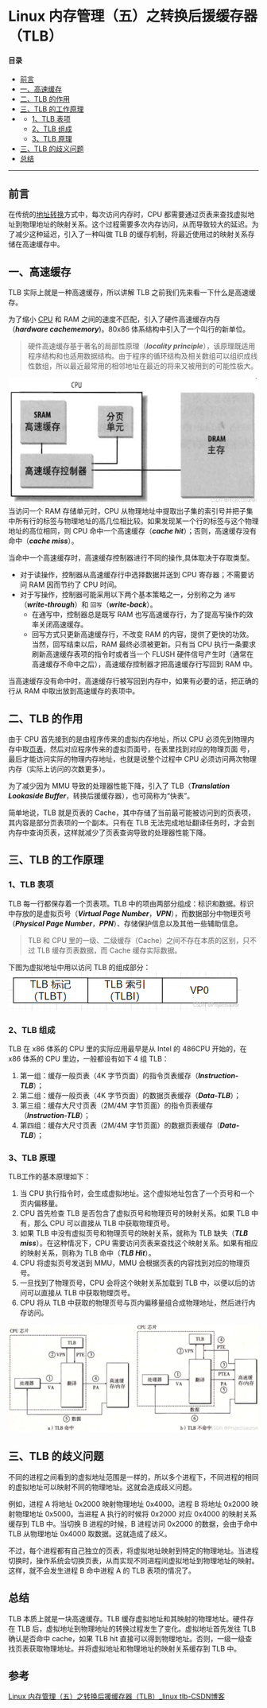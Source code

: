 # Linux 内存管理（五）之转换后援缓存器（TLB）

#### 目录

-   [前言](https://blog.csdn.net/Teminator_/article/details/140619299#_4)
-   [一、高速缓存](https://blog.csdn.net/Teminator_/article/details/140619299#_8)
-   [二、TLB 的作用](https://blog.csdn.net/Teminator_/article/details/140619299#TLB__28)
-   [三、TLB 的工作原理](https://blog.csdn.net/Teminator_/article/details/140619299#TLB__36)
-   -   [1、TLB 表项](https://blog.csdn.net/Teminator_/article/details/140619299#1TLB__38)
    -   [2、TLB 组成](https://blog.csdn.net/Teminator_/article/details/140619299#2TLB__46)
    -   [3、TLB 原理](https://blog.csdn.net/Teminator_/article/details/140619299#3TLB__55)
-   [三、TLB 的歧义问题](https://blog.csdn.net/Teminator_/article/details/140619299#TLB__68)
-   [总结](https://blog.csdn.net/Teminator_/article/details/140619299#_75)

* * *

## 前言

在传统的[地址转换](https://so.csdn.net/so/search?q=%E5%9C%B0%E5%9D%80%E8%BD%AC%E6%8D%A2&spm=1001.2101.3001.7020)方式中，每次访问内存时，CPU 都需要通过页表来查找虚拟地址到物理地址的映射关系。这个过程需要多次内存访问，从而导致较大的延迟。为了减少这种延迟，引入了一种叫做 TLB 的缓存机制，将最近使用过的映射关系存储在高速缓存中。

## 一、高速缓存

TLB 实际上就是一种高速缓存，所以讲解 TLB 之前我们先来看一下什么是高速缓存。

为了缩小 [CPU](https://so.csdn.net/so/search?q=CPU&spm=1001.2101.3001.7020) 和 RAM 之间的速度不匹配，引入了硬件高速缓存内存（_**hardware cachememory**_)。80x86 体系结构中引入了一个叫行的新单位。

> 硬件高速缓存基于著名的局部性原理（_**locality principle**_），该原理既适用程序结构和也适用数据结构。由于程序的循环结构及相关数组可以组织成线性数组，所以最近最常用的相邻地址在最近的将来又被用到的可能性极大。

![](image/18ad5fcda40c4481815eac7cdef6032e.png)  
当访问一个 RAM 存储单元时，CPU 从物理地址中提取出子集的索引号并把子集中所有行的标签与物理地址的高几位相比较。如果发现某一个行的标签与这个物理地址的高位相同，则 CPU 命中一个高速缓存（_**cache hit**_）；否则，高速缓存没有命中（_**cache miss**_）。

当命中一个高速缓存时，高速缓存控制器进行不同的操作,具体取决于存取类型。

-   对于读操作，控制器从高速缓存行中选择数据并送到 CPU 寄存器；不需要访问 RAM 因而节约了 CPU 时间。
-   对于写操作，控制器可能采用以下两个基本策略之一，分别称之为 `通写`（_**write-through**_）和 `回写`（_**write-back**_）。
    -   在通写中，控制器总是既写 RAM 也写高速缓存行，为了提高写操作的效率关闭高速缓存。
    -   回写方式只更新高速缓存行，不改变 RAM 的内容，提供了更快的功效。当然，回写结束以后，RAM 最终必须被更新。只有当 CPU 执行一条要求刷新高速缓存表项的指令时或者当一个 FLUSH 硬件信号产生时（通常在高速缓存不命中之后），高速缓存控制器才把高速缓存行写回到 RAM 中。

当高速缓存没有命中时，高速缓存行被写回到内存中，如果有必要的话，把正确的行从 RAM 中取出放到高速缓存的表项中。

## 二、TLB 的作用

由于 CPU 首先接到的是由程序传来的虚拟内存地址，所以 CPU 必须先到物理内存中取[页表](https://so.csdn.net/so/search?q=%E9%A1%B5%E8%A1%A8&spm=1001.2101.3001.7020)，然后对应程序传来的虚拟页面号，在表里找到对应的物理页面 号，最后才能访问实际的物理内存地址，也就是说整个过程中 CPU 必须访问两次物理内存（实际上访问的次数更多）。

为了减少因为 MMU 导致的处理器性能下降，引入了 TLB（_**Translation Lookaside Buffer**_，转换后援缓存器），也可简称为“快表”。

简单地说，TLB 就是页表的 Cache，其中存储了当前最可能被访问到的页表项，其内容是部分页表项的一个副本。只有在 TLB 无法完成地址翻译任务时，才会到内存中查询页表，这样就减少了页表查询导致的处理器性能下降。

## 三、TLB 的工作原理

### 1、TLB 表项

TLB 每一行都保存着一个页表项。TLB 中的项由两部分组成：标识和数据。标识中存放的是虚拟页号（_**Virtual Page Number**_，_**VPN**_），而数据部分中物理页号（_**Physical Page Number**_，_**PPN**_）、存储保护信息以及其他一些辅助信息。

> TLB 和 CPU 里的一级、二级缓存（Cache）之间不存在本质的区别，只不过 TLB 缓存页表数据，而 Cache 缓存实际数据。

下图为虚拟地址中用以访问 TLB 的组成部分：  
![在这里插入图片描述](image/9a32cb9f2953466bb502e6534c9ebae9.png)

### 2、TLB 组成

TLB 在 x86 体系的 CPU 里的实际应用最早是从 Intel 的 486CPU 开始的，在 x86 体系的 CPU 里边，一般都设有如下 4 组 TLB：

1.  第一组：缓存一般页表（4K 字节页面）的指令页表缓存（_**Instruction-TLB**_）；
2.  第二组：缓存一般页表（4K 字节页面）的数据页表缓存（_**Data-TLB**_）；
3.  第三组：缓存大尺寸页表（2M/4M 字节页面）的指令页表缓存（_**Instruction-TLB**_）；
4.  第四组：缓存大尺寸页表（2M/4M 字节页面）的数据页表缓存（_**Data-TLB**_）；

### 3、TLB 原理

TLB工作的基本原理如下：

1.  当 CPU 执行指令时，会生成虚拟地址。这个虚拟地址包含了一个页号和一个页内偏移量。
2.  CPU 首先检查 TLB 是否包含了虚拟页号和物理页号的映射关系。如果 TLB 中有，那么 CPU 可以直接从 TLB 中获取物理页号。
3.  如果 TLB 中没有虚拟页号和物理页号的映射关系，就称为 TLB 缺失（_**TLB miss**_）。在这种情况下，CPU 需要访问页表来查找这个映射关系。如果有相应的映射关系，则称为 TLB 命中（_**TLB Hit**_）。
4.  CPU 将虚拟页号发送到 MMU，MMU 会根据页表的内容找到对应的物理页号。
5.  一旦找到了物理页号，CPU 会将这个映射关系加载到 TLB 中，以便以后的访问可以直接从 TLB 中获取物理页号。
6.  CPU 将从 TLB 中获取的物理页号与页内偏移量组合成物理地址，然后进行内存访问。

![在这里插入图片描述](image/b458761bfef14f37ac8a3efc885d4cad.png)

## 三、TLB 的歧义问题

不同的进程之间看到的虚拟地址范围是一样的，所以多个进程下，不同进程的相同的虚拟地址可以映射不同的物理地址。这就会造成歧义问题。

例如，进程 A 将地址 0x2000 映射物理地址 0x4000。进程 B 将地址 0x2000 映射物理地址 0x5000。当进程 A 执行的时候将 0x2000 对应 0x4000 的映射关系缓存到 TLB 中。当切换 B 进程的时候，B 进程访问 0x2000 的数据，会由于命中 TLB 从物理地址 0x4000 取数据。这就造成了歧义。

不过，每个进程都有自己独立的页表，将虚拟地址映射到特定的物理地址。当进程切换时，操作系统会切换页表，从而实现不同进程间虚拟地址到物理地址的映射。这样，就不会发生进程 B 命中进程 A 的 TLB 表项的情况了。

## 总结

TLB 本质上就是一块高速缓存。TLB 缓存虚拟地址和其映射的物理地址。硬件存在 TLB 后，虚拟地址到物理地址的转换过程发生了变化。虚拟地址首先发往 TLB 确认是否命中 cache，如果 TLB hit 直接可以得到物理地址。否则，一级一级查找页表获取物理地址。并将虚拟地址和物理地址的映射关系缓存到 TLB 中。



## 参考

[Linux 内存管理（五）之转换后援缓存器（TLB）_linux tlb-CSDN博客](https://blog.csdn.net/Teminator_/article/details/140619299)